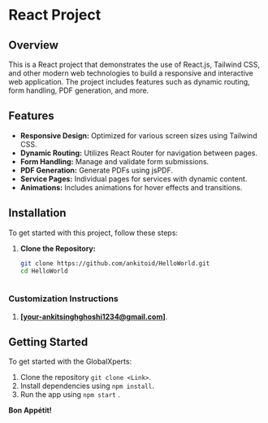 # React Project

## Overview

This is a React project that demonstrates the use of React.js, Tailwind CSS, and other modern web technologies to build a responsive and interactive web application. The project includes features such as dynamic routing, form handling, PDF generation, and more.

## Features

- **Responsive Design:** Optimized for various screen sizes using Tailwind CSS.
- **Dynamic Routing:** Utilizes React Router for navigation between pages.
- **Form Handling:** Manage and validate form submissions.
- **PDF Generation:** Generate PDFs using jsPDF.
- **Service Pages:** Individual pages for services with dynamic content.
- **Animations:** Includes animations for hover effects and transitions.

## Installation

To get started with this project, follow these steps:

1. **Clone the Repository:**

   ```bash
   git clone https://github.com/ankitoid/HelloWorld.git
   cd HelloWorld



### Customization Instructions

1. **[your-ankitsinghghoshi1234@gmail.com]**.


## Getting Started

To get started with the GlobalXperts:

1. Clone the repository `git clone <Link>`.
2. Install dependencies using `npm install`.
3. Run the app using `npm start` .


**Bon Appétit!**
